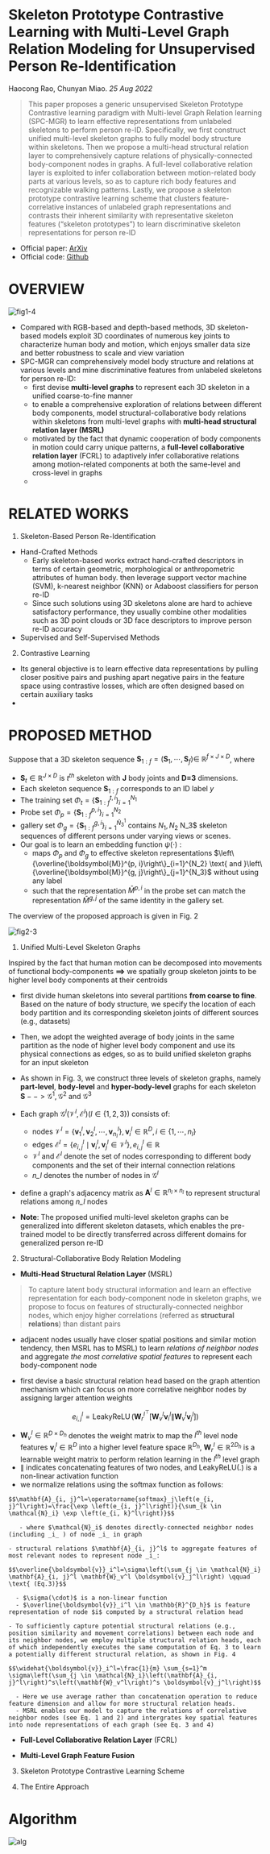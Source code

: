 # Skeleton Prototype Contrastive Learning with Multi-Level Graph Relation Modeling for Unsupervised Person Re-Identification
Haocong Rao, Chunyan Miao. _25 Aug 2022_

>This paper proposes a generic unsupervised Skeleton Prototype Contrastive learning paradigm with Multi-level Graph Relation learning (SPC-MGR) to learn effective representations from unlabeled skeletons to perform person re-ID. 
>Specifically, we first construct unified multi-level skeleton graphs to fully model body structure within skeletons. Then we propose a multi-head structural relation layer to comprehensively capture relations of physically-connected body-component nodes in graphs. A full-level collaborative relation layer is exploited to infer collaboration between motion-related body parts at various levels, so as to capture rich body features and recognizable walking patterns. Lastly, we propose a skeleton prototype contrastive learning scheme that clusters feature-correlative instances of unlabeled graph representations and contrasts their inherent similarity with representative skeleton features (“skeleton prototypes”) to learn discriminative skeleton representations for person re-ID

* Official paper: [ArXiv](https://arxiv.org/pdf/2208.11814.pdf)
* Official code: [Github](https://github.com/Kali-Hac/SPC-MGR)

# OVERVIEW

![fig1-4](../../asset/images/P_ReId/SPC-MGR/f1-3-4.png)

- Compared with RGB-based and depth-based methods, 3D skeleton-based models exploit 3D coordinates of numerous key joints to characterize human body and motion, which enjoys smaller data size and better robustness to scale and view variation
- SPC-MGR can comprehensively model body structure and relations at various levels and mine discriminative features from unlabeled skeletons for person re-ID:
  - first devise **multi-level graphs** to represent each 3D skeleton in a unified coarse-to-fine manner
  - to enable a comprehensive exploration of relations between different body components, model structural-collaborative body relations within skeletons from multi-level graphs with **multi-head structural relation layer (MSRL)**
  - motivated by the fact that dynamic cooperation of body components in motion could carry unique patterns, a **full-level collaborative relation layer** (FCRL) to adaptively infer collaborative relations among motion-related components at both the same-level and cross-level in graphs 
  - 

# RELATED WORKS
1. Skeleton-Based Person Re-Identification
*  Hand-Crafted Methods
   - Early skeleton-based works extract hand-crafted descriptors in terms of certain geometric, morphological or anthropometric attributes of human body. then leverage support vector machine (SVM), k-nearest neighbor (KNN) or Adaboost classifiers for person re-ID
   - Since such solutions using 3D skeletons alone are hard to achieve satisfactory performance, they usually combine other modalities such as 3D point clouds or 3D face descriptors to improve person re-ID accuracy
*  Supervised and Self-Supervised Methods

2. Contrastive Learning
-  Its general objective is to learn effective data representations by pulling closer positive pairs and pushing apart negative pairs in the feature space using contrastive losses, which are often designed based on certain auxiliary tasks
-  


# PROPOSED METHOD

Suppose that a 3D skeleton sequence $\boldsymbol{S}_{1: f}=\left(\boldsymbol{S}_1, \cdots, \boldsymbol{S}_f\right) \in$ $\mathbb{R}^{f \times J \times D}$, where
   -  $\boldsymbol{S}_t \in \mathbb{R}^{J \times D} \text{ is }t^{t h}$ skeleton with **J** body joints and **D=3** dimensions. 
   -  Each skeleton sequence $\boldsymbol{S}_{1: f}$ corresponds to an ID label _y_
   -  The training set $\Phi_t=\left\{\boldsymbol{S}_{1: f}^{t, i}\right\}_{i=1}^{N_1}$
   -  Probe set $\Phi_p=\left\{\boldsymbol{S}_{1: f}^{p, i}\right\}_{i=1}^{N_2}$
   -  gallery set $\Phi_g=\left\{\boldsymbol{S}_{1: f}^{g, i}\right\}_{i=1}^{\bar{N}_3^1} \text{ contains } N_1, N_2$ N_3$ skeleton sequences of different persons under varying views or scenes. 
   -  Our goal is to learn an embedding function $\psi(\cdot)$ :
      -  maps $\Phi_p \text{ and } \Phi_g$ to effective skeleton representations $\left\{\overline{\boldsymbol{M}}^{p, i}\right\}_{i=1}^{N_2} \text{ and }\left\{\overline{\boldsymbol{M}}^{g, j}\right\}_{j=1}^{N_3}$ without using any label
      -  such that the representation $\bar{M}^{p, i}$ in the probe set can match the representation $\bar{M}^{g, j}$ of the same identity in the gallery set. 

The overview of the proposed approach is given in Fig. 2

![fig2-3](../../asset/images/P_ReId/SPC-MGR/f2.png)

1. Unified Multi-Level Skeleton Graphs

Inspired by the fact that human motion can be decomposed into movements of functional body-components **==>**  we spatially group skeleton joints to be higher level body components at their centroids

-  first divide human skeletons into several partitions **from coarse to fine**. Based on the nature of body structure, we specify the location of each body partition and its corresponding skeleton joints of different sources (e.g., datasets)
-  Then, we adopt the weighted average of body joints in the same partition as the node of higher level body component and use its physical connections as edges, so as to build unified skeleton graphs for an input skeleton 
-  As shown in Fig. 3,  we construct three levels of skeleton graphs, namely **part-level**, **body-level** and **hyper-body-level** graphs for each skeleton $\boldsymbol{S} --> \mathcal{G}^1, \mathcal{G}^2 \text{ and }\mathcal{G}^3$
-  Each graph $\mathcal{G}^l\left(\mathcal{V}^l, \mathcal{E}^l\right)(l \in\{1,2,3\})$ consists of:
   -  nodes $\mathcal{V}^l=\left\{\boldsymbol{v}_1^l, \boldsymbol{v}_2^l, \cdots, \boldsymbol{v}_{n_l}^l\right\}, \boldsymbol{v}_i^l \in \mathbb{R}^D, i \in\left\{1, \cdots, n_l\right\}$
   -  edges $\mathcal{E}^l=\left\{e_{i, j}^l \mid \boldsymbol{v}_i^l, \boldsymbol{v}_j^l \in \mathcal{V}^l\right\}, e_{i, j}^l \in \mathbb{R}$
   -   $\mathcal{V}^l \text{ and }\mathcal{E}^l$ denote the set of nodes corresponding to different body components and the set of their internal connection relations
   -   *n_l* denotes the number of nodes in $\mathcal{G}^l$
-   define a graph's adjacency matrix as $\mathbf{A}^l \in \mathbb{R}^{n_l \times n_l}$ to represent structural relations among *n_l* nodes

- **Note**: The proposed unified multi-level skeleton graphs can be generalized into different skeleton datasets, which enables the pre-trained model to be directly transferred across different domains for generalized person re-ID

2. Structural-Collaborative Body Relation Modeling
* **Multi-Head Structural Relation Layer** (MSRL)
> To capture latent body structural information and learn an effective representation for each body-component node in skeleton graphs, we propose to focus on features of structurally-connected neighbor nodes, which enjoy higher correlations (referred as **structural relations**) than distant pairs

-  adjacent nodes usually have closer spatial positions and similar motion tendency, then MSRL has to MSRL) to learn _relations of neighbor nodes_ and aggregate _the most correlative spatial features_ to represent each body-component node


-  first devise a basic structural relation head based on the graph attention mechanism which can focus on more correlative neighbor nodes by assigning larger attention weights

$$e_{i, j}^l=\operatorname{LeakyReLU}\left(\mathbf{W}_r^{l^{\top}}\left[\mathbf{W}_v^l \boldsymbol{v}_i^l \| \mathbf{W}_v^l \boldsymbol{v}_j^l\right]\right)$$

   -   $\mathbf{W}_v^l \in \mathbb{R}^{D \times D_h}$ denotes the weight matrix to map the $l^{t h}$ level node features $\boldsymbol{v}_i^l \in \mathbb{R}^D$ into a higher level feature space $\mathbb{R}^{D_h}$, $\mathbf{W}_r^l \in \mathbb{R}^{2 D_h}$ is a learnable weight matrix to perform relation learning in the $l^{t h}$ level graph
   -   $\|$ indicates concatenating features of two nodes, and LeakyReLU(.) is a non-linear activation function
   -   we normalize relations using the softmax function as follows:

    $$\mathbf{A}_{i, j}^l=\operatorname{softmax}_j\left(e_{i, j}^l\right)=\frac{\exp \left(e_{i, j}^l\right)}{\sum_{k \in \mathcal{N}_i} \exp \left(e_{i, k}^l\right)}$$

       - where $\mathcal{N}_i$ denotes directly-connected neighbor nodes (including _i_ ) of node _i_ in graph
    
    - structural relations $\mathbf{A}_{i, j}^l$ to aggregate features of most relevant nodes to represent node _i_:

    $$\overline{\boldsymbol{v}}_i^l=\sigma\left(\sum_{j \in \mathcal{N}_i} \mathbf{A}_{i, j}^l \mathbf{W}_v^l \boldsymbol{v}_j^l\right) \qquad \text{ (Eq.3)}$$

      - $\sigma(\cdot)$ is a non-linear function 
      - $\overline{\boldsymbol{v}}_i^l \in \mathbb{R}^{D_h}$ is feature representation of node $i$ computed by a structural relation head
    
    - To sufficiently capture potential structural relations (e.g., position similarity and movement correlations) between each node and its neighbor nodes, we employ multiple structural relation heads, each of which independently executes the same computation of Eq. 3 to learn a potentially different structural relation, as shown in Fig. 4
    
    $$\widehat{\boldsymbol{v}}_i^l=\frac{1}{m} \sum_{s=1}^m \sigma\left(\sum_{j \in \mathcal{N}_i}\left(\mathbf{A}_{i, j}^l\right)^s\left(\mathbf{W}_v^l\right)^s \boldsymbol{v}_j^l\right)$$

      - Here we use average rather than concatenation operation to reduce feature dimension and allow for more structural relation heads. 
      - MSRL enables our model to capture the relations of correlative neighbor nodes (see Eq. 1 and 2) and intergrates key spatial features into node representations of each graph (see Eq. 3 and 4)

* **Full-Level Collaborative Relation Layer** (FCRL)


* **Multi-Level Graph Feature Fusion**


3. Skeleton Prototype Contrastive Learning Scheme


4. The Entire Approach



# Algorithm
![alg](../../asset/images/P_ReId/SPC-MGR/alg.png)
